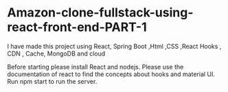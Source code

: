 # Amazon-clone-fullstack-using-react-front-end-PART-1
I have made this project using React, Spring Boot  ,Html ,CSS ,React Hooks , CDN , Cache, MongoDB and cloud

Before starting please install React and nodejs. Please use the documentation of react to find the concepts about hooks and material UI.
Run npm start to run the server.
